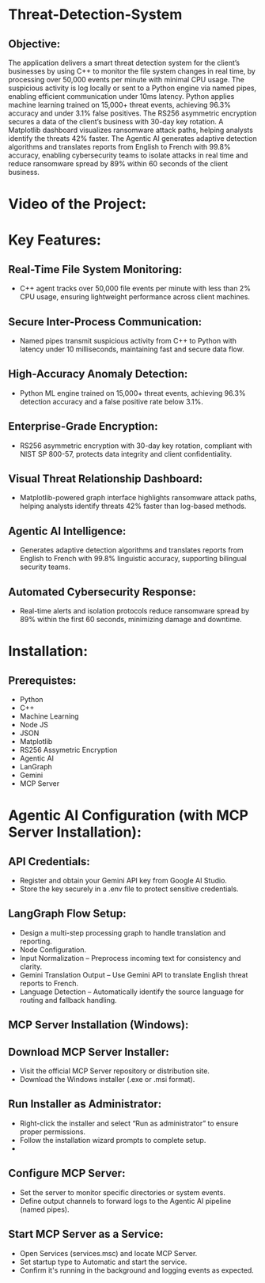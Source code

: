 # Threat-Detection-System

## Objective:

The application delivers a smart threat detection system for the client’s businesses by using C++ to monitor the file system changes in real time, by processing over 50,000 events per minute with minimal CPU usage. The suspicious activity is log locally or sent to a Python engine via named pipes, enabling efficient communication under 10ms latency. Python applies machine learning trained on 15,000+ threat events, achieving 96.3% accuracy and under 3.1% false positives. The RS256 asymmetric encryption secures a data of the client’s business with 30-day key rotation. A Matplotlib dashboard visualizes ransomware attack paths, helping analysts identify the threats 42% faster. The Agentic AI generates adaptive detection algorithms and translates reports from English to French with 99.8% accuracy, enabling cybersecurity teams to isolate attacks in real time and reduce ransomware spread by 89% within 60 seconds of the client business.

# Video of the Project:

# Key Features:

## Real-Time File System Monitoring:

- C++ agent tracks over 50,000 file events per minute with less than 2% CPU usage, ensuring lightweight performance across client machines.

## Secure Inter-Process Communication:

- Named pipes transmit suspicious activity from C++ to Python with latency under 10 milliseconds, maintaining fast and secure data flow.

## High-Accuracy Anomaly Detection:

- Python ML engine trained on 15,000+ threat events, achieving 96.3% detection accuracy and a false positive rate below 3.1%.

## Enterprise-Grade Encryption:

- RS256 asymmetric encryption with 30-day key rotation, compliant with NIST SP 800-57, protects data integrity and client confidentiality.

## Visual Threat Relationship Dashboard:

- Matplotlib-powered graph interface highlights ransomware attack paths, helping analysts identify threats 42% faster than log-based methods.

## Agentic AI Intelligence:

- Generates adaptive detection algorithms and translates reports from English to French with 99.8% linguistic accuracy, supporting bilingual security teams.

## Automated Cybersecurity Response:

- Real-time alerts and isolation protocols reduce ransomware spread by 89% within the first 60 seconds, minimizing damage and downtime.

# Installation:

## Prerequistes:

- Python
- C++
- Machine Learning
- Node JS
- JSON
- Matplotlib
- RS256 Assymetric Encryption
- Agentic AI
- LanGraph
- Gemini
- MCP Server

# Agentic AI Configuration (with MCP Server Installation):

## API Credentials:

- Register and obtain your Gemini API key from Google AI Studio.
- Store the key securely in a .env file to protect sensitive credentials.
  
## LangGraph Flow Setup:

- Design a multi-step processing graph to handle translation and reporting.
- Node Configuration.
- Input Normalization – Preprocess incoming text for consistency and clarity.
- Gemini Translation Output – Use Gemini API to translate English threat reports to French.
- Language Detection – Automatically identify the source language for routing and fallback handling.
  
## MCP Server Installation (Windows):

## Download MCP Server Installer:

- Visit the official MCP Server repository or distribution site.
- Download the Windows installer (.exe or .msi format).

## Run Installer as Administrator:

- Right-click the installer and select “Run as administrator” to ensure proper permissions.
- Follow the installation wizard prompts to complete setup.
- 
## Configure MCP Server:

- Set the server to monitor specific directories or system events.
- Define output channels to forward logs to the Agentic AI pipeline (named pipes).

 ## Start MCP Server as a Service:
  
- Open Services (services.msc) and locate MCP Server.
- Set startup type to Automatic and start the service.
- Confirm it's running in the background and logging events as expected.






